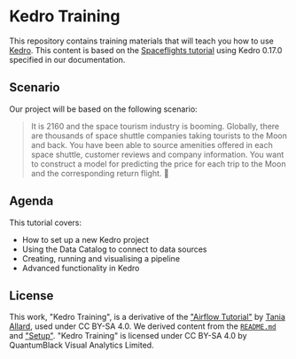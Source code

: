 # Kedro Training

This repository contains training materials that will teach you how to use [Kedro](https://github.com/quantumblacklabs/kedro/). This content is based on the [Spaceflights tutorial](https://kedro.readthedocs.io/en/latest/03_tutorial/01_spaceflights_tutorial.html) using Kedro 0.17.0 specified in our documentation.

## Scenario

Our project will be based on the following scenario:

> It is 2160 and the space tourism industry is booming. Globally, there are thousands of space shuttle companies taking tourists to the Moon and back. You have been able to source amenities offered in each space shuttle, customer reviews and company information. You want to construct a model for predicting the price for each trip to the Moon and the corresponding return flight. 🚀

## Agenda

This tutorial covers:

 - How to set up a new Kedro project
 - Using the Data Catalog to connect to data sources
 - Creating, running and visualising a pipeline
 - Advanced functionality in Kedro

## License

This work, "Kedro Training", is a derivative of the ["Airflow Tutorial"](https://github.com/trallard/airflow-tutorial/) by [Tania Allard](https://github.com/trallard), used under CC BY-SA 4.0. We derived content from the [`README.md`](https://github.com/trallard/airflow-tutorial/blob/master/README.md) and ["Setup"](https://airflow-tutorial.readthedocs.io/en/stable/setup.html). "Kedro Training" is licensed under CC BY-SA 4.0 by QuantumBlack Visual Analytics Limited.
